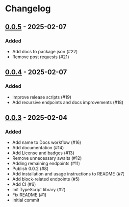 Changelog
=========

[0.0.5](https://github.com/raphjaph/ordapi/releases/tag/0.0.5) - 2025-02-07
---------------------------------------------------------------------------

### Added
- Add docs to package.json (#22)
- Remove post requests (#21)

[0.0.4](https://github.com/raphjaph/ordapi/releases/tag/0.0.4) - 2025-02-07
---------------------------------------------------------------------------

### Added
- Improve release scripts (#19)
- Add recursive endpoints and docs improvements (#18)

[0.0.3](https://github.com/raphjaph/ordapi/releases/tag/0.0.3) - 2025-02-04
---------------------------------------------------------------------------

### Added
- Add name to Docs workflow (#16)
- Add documentation (#14)
- Add License and badges (#13)
- Remove unnecessary awaits (#12)
- Adding remaining endpoints (#11)
- Publish 0.0.2 (#8)
- Add installation and usage instructions to README (#7)
- Add block-related endpoints (#5)
- Add CI (#6)
- Init TypeScript library (#2)
- Fix README (#1)
- Initial commit
